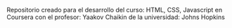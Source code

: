 
Repositorio creado para el desarrollo del curso: HTML, CSS, Javascript en Coursera con el profesor: Yaakov Chaikin de la universidad: Johns Hopkins
